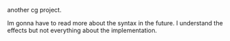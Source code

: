 another cg project.

Im gonna have to read more about the syntax in the future. I understand the effects but not everything about the implementation.